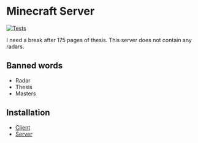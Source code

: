 # Minecraft Server

[![Tests](https://github.com/AlexvZyl/minecraft-server/workflows/Tests/badge.svg)](https://github.com/AlexvZyl/minecraft-server/actions?workflow=Tests) 

I need a break after 175 pages of thesis.  This server does not contain any radars.

## Banned words

- Radar
- Thesis
- Masters

## Installation

- [Client](https://github.com/AlexvZyl/minecraft-server/blob/main/client/README.md)
- [Server](https://github.com/AlexvZyl/minecraft-server/blob/main/server/README.md)
